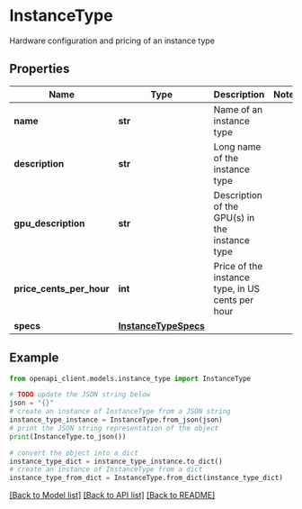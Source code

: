# InstanceType

Hardware configuration and pricing of an instance type

## Properties

Name | Type | Description | Notes
------------ | ------------- | ------------- | -------------
**name** | **str** | Name of an instance type | 
**description** | **str** | Long name of the instance type | 
**gpu_description** | **str** | Description of the GPU(s) in the instance type | 
**price_cents_per_hour** | **int** | Price of the instance type, in US cents per hour | 
**specs** | [**InstanceTypeSpecs**](InstanceTypeSpecs.md) |  | 

## Example

```python
from openapi_client.models.instance_type import InstanceType

# TODO update the JSON string below
json = "{}"
# create an instance of InstanceType from a JSON string
instance_type_instance = InstanceType.from_json(json)
# print the JSON string representation of the object
print(InstanceType.to_json())

# convert the object into a dict
instance_type_dict = instance_type_instance.to_dict()
# create an instance of InstanceType from a dict
instance_type_from_dict = InstanceType.from_dict(instance_type_dict)
```
[[Back to Model list]](../README.md#documentation-for-models) [[Back to API list]](../README.md#documentation-for-api-endpoints) [[Back to README]](../README.md)


